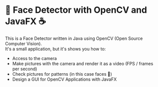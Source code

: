 # 👥 Face Detector with OpenCV and JavaFX ☕️

This is a Face Detector written in Java using OpenCV (Open Source Computer Vision). </br>
It's a small application, but it's shows you how to:</br>

- Access to the camera
- Make pictures with the camera and render it as a video (FPS / frames per second)
- Check pictures for patterns (in this case faces 👥)
- Design a GUI for OpenCV Applications with JavaFX
